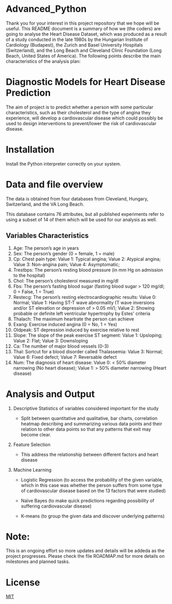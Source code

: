 # Advanced_Python

Thank you for your interest in this project repository that we hope will be useful. This README document is a summary of how we (the coders) are going to analyse the Heart Disease Dataset, which was produced as a result of a study conducted in the late 1980s by the Hungarian Institute of Cardiology (Budapest), the Zurich and Basel University Hospitals (Switzerland), and the Long Beach and Cleveland Clinic Foundation (Long Beach, United States of America). The following points describe the main characteristics of the analysis plan:

# Diagnostic Models for Heart Disease Prediction

The aim of project is to predict whether a person with some particular characteristics, such as their cholesterol and the type of angina they experience, will develop a cardiovascular disease which could possibly be used to design interventions to prevent/lower the risk of cardiovascular disease.

# Installation

Install the Python interpreter correctly on your system.

# Data and file overview
The data is obtained from four databases from Cleveland, Hungary, Switzerland, and the VA Long Beach.

This database contains 76 attributes, but all published experiments refer to using a subset of 14 of them which will be used for our analysis as well.

## Variables Characteristics
1. Age: The person’s age in years
2. Sex: The person’s gender (0 = female, 1 = male)
3. Cp: Chest pain type: 
   Value 1: Typical angina;
   Value 2: Atypical angina;
   Value 3: Non-angina pain;
   Value 4: Asymptomatic;
4. Trestbps: The person’s resting blood pressure (in mm Hg on admission to the hospital)
5. Chol: The person’s cholesterol measured in mg/dl
6. Fbs: The person’s fasting blood sugar (fasting blood sugar > 120 mg/dl; 0 = False, 1 = True)
7. Restecg: The person’s resting electrocardiographic results:
   Value 0: Normal;
   Value 1: Having ST-T wave abnormality (T wave inversions and/or ST elevation or depression of > 0.05 mV);
   Value 2: Showing probable or definite left ventricular hypertrophy by Estes' criteria
8. Thalach: The maximum heartrate the person can achieve
9. Exang: Exercise induced angina (0 = No, 1 = Yes)
10. Oldpeak: ST depression induced by exercise relative to rest
11. Slope: The slope of the peak exercise ST segment:
 Value 1: Upsloping;
 Value 2: Flat;
 Value 3: Downsloping
12. Ca: The number of major blood vessels (0-3)
13. Thal: Sortcut for a blood disorder called Thalassemia:
 Value 3: Normal;
 Value 6: Fixed defect;
 Value 7: Reversable defect
14. Num: The diagnosis of heart disease:
 Value 0: < 50% diameter narrowing (No heart disease);
 Value 1: > 50% diameter narrowing (Heart disease)

# Analysis and Output
1. Descriptive Statistics of variables considered important for the study

   - Split  between quantitative and qualitative, bar charts, correlation heatmap describing and summarizing various data points and their relation to other data points so that any patterns that exit may become clear.

2. Feature Selection

   - This address the relationship between different factors and heart disease

3. Machine Learning

   - Logistic Regression (to access the probability of the given variable, which in this case was whether the person suffers from some type of cardiovascular disease based on the 13 factors that were studied) 

   - Naïve Bayes (to make quick predictions regarding possibility of suffering cardiovascular disease)

   - K-means (to group the given data and discover underlying patterns)

# Note:
This is an ongoing effort so more updates and details will be addeda as the project progresses. Please check the file ROADMAP.md for more details on milestones and planned tasks.

# License

[MIT](https://choosealicense.com/licenses/mit/)
